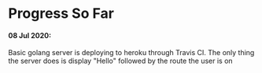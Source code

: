 # Progress So Far

#### 08 Jul 2020:
Basic golang server is deploying to heroku through Travis CI. The only thing the server does is display "Hello" followed by the route the user is on 